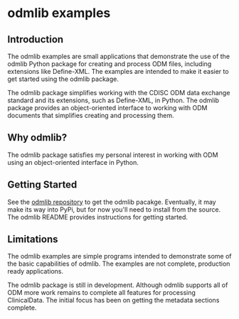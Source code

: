 # odmlib examples

## Introduction
The odmlib examples are small applications that demonstrate the use of the odmlib Python package for creating
and process ODM files, including extensions like Define-XML. The examples are intended to make it easier
to get started using the odmlib package.

The odmlib package simplifies working with the CDISC ODM data exchange standard and its extensions, such as 
Define-XML, in Python. The odmlib package provides an object-oriented interface to working with ODM documents
that simplifies creating and processing them. 

## Why odmlib?
The odmlib package satisfies my personal interest in working with ODM using an object-oriented 
interface in Python.

## Getting Started
See the [odmlib repository](https://github.com/swhume/odmlib) to get the odmlib pacakge. Eventually, it may 
make its way into PyPi, but for now you'll need to install from the source. The odmlib README provides 
instructions for getting started.

## Limitations
The odmlib examples are simple programs intended to demonstrate some of the basic capabilities of odmlib.
The examples are not complete, production ready applications.

The odmlib package is still in development. Although odmlib supports all of ODM more work remains 
to complete all features for processing ClinicalData. The initial focus has been on getting 
the metadata sections complete. 